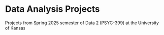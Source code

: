 # Data Analysis Projects
 Projects from Spring 2025 semester of Data 2 (PSYC-399) at the University of Kansas
